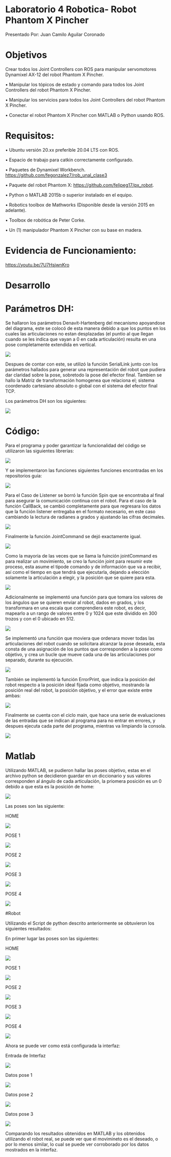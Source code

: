 # Laboratorio 4 Robotica- Robot Phantom X Pincher
Presentado Por: Juan Camilo Aguilar Coronado
# Objetivos
Crear todos los Joint Controllers con ROS para manipular servomotores Dynamixel AX-12 del robot Phantom X Pincher.

• Manipular los tópicos de estado y comando para todos los Joint Controllers del robot Phantom X Pincher.

• Manipular los servicios para todos los Joint Controllers del robot Phantom X Pincher.

• Conectar el robot Phantom X Pincher con MATLAB o Python usando ROS.

# Requisitos:
• Ubuntu versión 20.xx preferible 20.04 LTS con ROS.

• Espacio de trabajo para catkin correctamente configurado.

• Paquetes de Dynamixel Workbench. https://github.com/fegonzalez7/rob_unal_clase3

• Paquete del robot Phantom X: https://github.com/felipeg17/px_robot.

• Python o MATLAB 2015b o superior instalado en el equipo.

• Robotics toolbox de Mathworks (Disponible desde la versión 2015 en adelante).

• Toolbox de robótica de Peter Corke.

• Un (1) manipulador Phantom X Pincher con su base en madera.

# Evidencia de Funcionamiento:

https://youtu.be/7U7HsjwnKro

# Desarrollo
# Parámetros DH:

Se hallaron los parámetros Denavit-Hartenberg del mecanismo apoyandose del diagrama, este se colocó de esta manera debido a que los puntos en los cuales las articulaciones no estan desplazadas (el puntio al que llegan cuando se les indica que vayan a 0 en cada articulación) resulta en una pose completamente extendida en vertical.

![](https://github.com/JCamiloAC/Lab4Robotica/blob/main/imagenes/DHDiagram.png)

Despues de contar con este, se utilizó la función SerialLink junto con los parámetros hallados para generar una representación del robot que pudiera dar claridad sobre la pose, sobretodo la pose del efector final. Tambien se hallo la Matriz de transformación homogenea que relaciona el; sistema coordenado cartesiano absoluto o global con el sistema del efector final TCP.

Los parámetros DH son los siguientes:

![](https://github.com/JCamiloAC/Lab4Robotica/blob/main/imagenes/DH.png)

# Código:

Para el programa y poder garantizar la funcionalidad del código se utilizaron las siguientes librerías:


![](https://github.com/JCamiloAC/Lab4Robotica/blob/main/imagenes/Libraries.png)

Y se implementaron las funciones siguientes funciones encontradas en los repositorios guia:

![](https://github.com/JCamiloAC/Lab4Robotica/blob/main/imagenes/Listener.jpg)

Para el Caso de Listener se borró la función Spin que se encontraba al final para asegurar la comunicación continua con el robot. Para el caso de la función CallBack, se cambió completamente para que regresara los datos que la función listener entregaba en el formato necesario, en este caso cambiando la lectura de radianes a grados y ajustando las cifras decimales.

![](https://github.com/JCamiloAC/Lab4Robotica/blob/main/imagenes/CallBack.jpg)

Finalmente la función JointCommand se dejó exactamente igual.

![](https://github.com/JCamiloAC/Lab4Robotica/blob/main/imagenes/JointCommand.jpg)

Como la mayoria de las veces que se llama la fuinción jointCommand es para realizar un movimiento, se creo la función joint para resumir este proceso, esta asume el tipode comando y de información que va a recibir, así como el tiempo en que tendrá que ejecutarla, dejando a elección solamente la articulación a elegir, y la posición que se quiere para esta.

![](https://github.com/JCamiloAC/Lab4Robotica/blob/main/imagenes/jointResumido.jpg)

Adicionalmente se implementó una función para que tomara los valores de los ángulos que se quieren enviar al robot, dados en grados, y los transformara en una escala que comprendiera este robot, es decir, mapearlo a un 
rango de valores entre 0 y 1024 que este dividido en 300 trozos y con el 0 ubicado en 512.

![](https://github.com/JCamiloAC/Lab4Robotica/blob/main/imagenes/deg2motor.jpg)

Se implementó una función que moviera que ordenara mover todas las articulaciones del robot cuando se solicitara alcanzar la pose deseada, esta consta de una asignación de los puntos que corresponden a la pose como objetivo, y crea un bucle que mueve cada una de las articulaciones por separado, durante su ejecución.

![](https://github.com/JCamiloAC/Lab4Robotica/blob/main/imagenes/MovementFunction.jpg)

También se implementó la función ErrorPrint, que indica la posición del robot respecto a la posición ideal fijada como objetivo, mostrando la posición real del robot, la posición objetivo, y el error que existe entre ambas:

![](https://github.com/JCamiloAC/Lab4Robotica/blob/main/imagenes/ErrorPrint.jpg)

Finalmente se cuenta con el ciclo main, que hace una serie de evaluaciones de las entradas que se indican al programa para no entrar en errores, y despues ejecuta cada parte del programa, mientras va limpiando la consola.

![](https://github.com/JCamiloAC/Lab4Robotica/blob/main/imagenes/MainFunction.jpg)


# Matlab

Utilizando MATLAB, se pudieron hallar las poses objetivo, estas en el archivo python se decidieron guardar en un diccionario y sus valores corresponden al ángulo de cada articulación, la priomera posición es un 0 debido a que esta es la posición de home:


![](https://github.com/JCamiloAC/Lab4Robotica/blob/main/imagenes/Puntos.png)


Las poses son las siguiente:

HOME

![](https://github.com/JCamiloAC/Lab4Robotica/blob/main/imagenes/HomeMatlab.png)

POSE 1 

![](https://github.com/JCamiloAC/Lab4Robotica/blob/main/imagenes/Pose1Matlab.png)

POSE 2

![](https://github.com/JCamiloAC/Lab4Robotica/blob/main/imagenes/Pose2Matlab.png)

POSE 3

![](https://github.com/JCamiloAC/Lab4Robotica/blob/main/imagenes/Pose3Matlab.png)

POSE 4 

![](https://github.com/JCamiloAC/Lab4Robotica/blob/main/imagenes/Pose4Matlab.png)

#Robot

Utilizando el Script de python descrito anteriormente se obtuvieron los siguientes resultados:

En primer lugar las poses son las siguientes:


HOME

![](https://github.com/JCamiloAC/Lab4Robotica/blob/main/imagenes/HomeRobot.jpg)

POSE 1 

![](https://github.com/JCamiloAC/Lab4Robotica/blob/main/imagenes/Pose1Robot.jpg)

POSE 2

![](https://github.com/JCamiloAC/Lab4Robotica/blob/main/imagenes/Pose2Robot.jpg)

POSE 3

![](https://github.com/JCamiloAC/Lab4Robotica/blob/main/imagenes/Pose3Robot.jpg)

POSE 4 

![](https://github.com/JCamiloAC/Lab4Robotica/blob/main/imagenes/Pose4Robot.jpg)



Ahora se puede ver como está configurada la interfaz:

Entrada de Interfaz

![](https://github.com/JCamiloAC/Lab4Robotica/blob/main/imagenes/Entrada.png)

Datos pose 1

![](https://github.com/JCamiloAC/Lab4Robotica/blob/main/imagenes/Posicion1Medidas.png)



Datos pose 2

![](https://github.com/JCamiloAC/Lab4Robotica/blob/main/imagenes/Posicion2Medidas.png)



Datos pose 3


![](https://github.com/JCamiloAC/Lab4Robotica/blob/main/imagenes/Posicion3Medidas.png)



Comparando los resultados obtenidos en MATLAB y los obtenidos utilizando el robot real, se puede ver que el movimineto es el deseado, o por lo menos similar, lo cual se puede ver corroborado por los datos mostrados en la 
interfaz.













